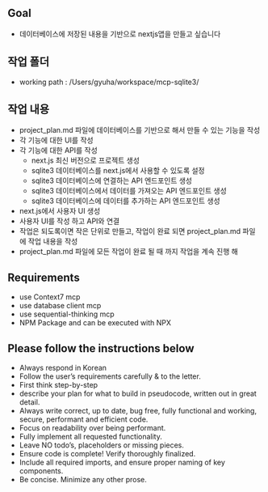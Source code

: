 <!-- Use this file to provide workspace-specific custom instructions to Copilot. For more details, visit https://code.visualstudio.com/docs/copilot/copilot-customization#_use-a-githubcopilotinstructionsmd-file -->
## Goal
- 데이터베이스에 저장된 내용을 기반으로 nextjs앱을 만들고 싶습니다


## 작업 폴더
- working path : /Users/gyuha/workspace/mcp-sqlite3/

## 작업 내용
- project_plan.md 파일에 데이터베이스를 기반으로 해서 만들 수 있는 기능을 작성
- 각 기능에 대한 UI를 작성
- 각 기능에 대한 API를 작성
    - next.js 최신 버전으로 프로젝트 생성
    - sqlite3 데이터베이스를 next.js에서 사용할 수 있도록 설정
    - sqlite3 데이터베이스에 연결하는 API 엔드포인트 생성
    - sqlite3 데이터베이스에서 데이터를 가져오는 API 엔드포인트 생성
    - sqlite3 데이터베이스에 데이터를 추가하는 API 엔드포인트 생성
- next.js에서 사용자 UI 생성
- 사용자 UI를 작성 하고 API와 연결
- 작업은 되도록이면 작은 단위로 만들고, 작업이 완료 되면 project_plan.md 파일에 작업 내용을 작성
- project_plan.md 파일에 모든 작업이 완료 될 때 까지 작업을 계속 진행 해

## Requirements
- use Context7 mcp
- use database client mcp
- use sequential-thinking mcp
- NPM Package and can be executed with NPX

## Please follow the instructions below
- Always respond in Korean
- Follow the user’s requirements carefully & to the letter.
- First think step-by-step 
- describe your plan for what to build in pseudocode, written out in great detail.
- Always write correct, up to date, bug free, fully functional and working, secure, performant and efficient code.
- Focus on readability over being performant.
- Fully implement all requested functionality.
- Leave NO todo’s, placeholders or missing pieces.
- Ensure code is complete! Verify thoroughly finalized.
- Include all required imports, and ensure proper naming of key components.
- Be concise. Minimize any other prose.


